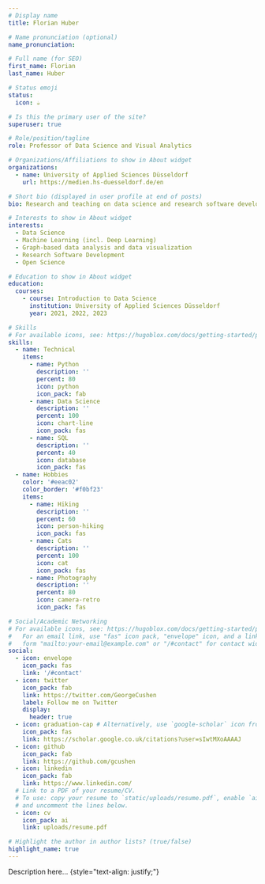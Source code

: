 ```yaml
---
# Display name
title: Florian Huber

# Name pronunciation (optional)
name_pronunciation:

# Full name (for SEO)
first_name: Florian
last_name: Huber

# Status emoji
status:
  icon: ☕️

# Is this the primary user of the site?
superuser: true

# Role/position/tagline
role: Professor of Data Science and Visual Analytics

# Organizations/Affiliations to show in About widget
organizations:
  - name: University of Applied Sciences Düsseldorf
    url: https://medien.hs-duesseldorf.de/en

# Short bio (displayed in user profile at end of posts)
bio: Research and teaching on data science and research software development.

# Interests to show in About widget
interests:
  - Data Science
  - Machine Learning (incl. Deep Learning)
  - Graph-based data analysis and data visualization
  - Research Software Development
  - Open Science

# Education to show in About widget
education:
  courses:
    - course: Introduction to Data Science
      institution: University of Applied Sciences Düsseldorf
      year: 2021, 2022, 2023

# Skills
# For available icons, see: https://hugoblox.com/docs/getting-started/page-builder/#icons
skills:
  - name: Technical
    items:
      - name: Python
        description: ''
        percent: 80
        icon: python
        icon_pack: fab
      - name: Data Science
        description: ''
        percent: 100
        icon: chart-line
        icon_pack: fas
      - name: SQL
        description: ''
        percent: 40
        icon: database
        icon_pack: fas
  - name: Hobbies
    color: '#eeac02'
    color_border: '#f0bf23'
    items:
      - name: Hiking
        description: ''
        percent: 60
        icon: person-hiking
        icon_pack: fas
      - name: Cats
        description: ''
        percent: 100
        icon: cat
        icon_pack: fas
      - name: Photography
        description: ''
        percent: 80
        icon: camera-retro
        icon_pack: fas

# Social/Academic Networking
# For available icons, see: https://hugoblox.com/docs/getting-started/page-builder/#icons
#   For an email link, use "fas" icon pack, "envelope" icon, and a link in the
#   form "mailto:your-email@example.com" or "/#contact" for contact widget.
social:
  - icon: envelope
    icon_pack: fas
    link: '/#contact'
  - icon: twitter
    icon_pack: fab
    link: https://twitter.com/GeorgeCushen
    label: Follow me on Twitter
    display:
      header: true
  - icon: graduation-cap # Alternatively, use `google-scholar` icon from `ai` icon pack
    icon_pack: fas
    link: https://scholar.google.co.uk/citations?user=sIwtMXoAAAAJ
  - icon: github
    icon_pack: fab
    link: https://github.com/gcushen
  - icon: linkedin
    icon_pack: fab
    link: https://www.linkedin.com/
  # Link to a PDF of your resume/CV.
  # To use: copy your resume to `static/uploads/resume.pdf`, enable `ai` icons in `params.yaml`,
  # and uncomment the lines below.
  - icon: cv
    icon_pack: ai
    link: uploads/resume.pdf

# Highlight the author in author lists? (true/false)
highlight_name: true
---
```


Description here...
{style="text-align: justify;"}
